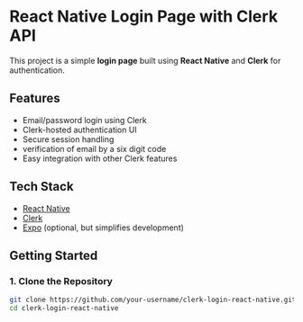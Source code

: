# React Native Login Page with Clerk API

This project is a simple **login page** built using **React Native** and **Clerk** for authentication.

## Features

- Email/password login using Clerk
- Clerk-hosted authentication UI
- Secure session handling
- verification of email by a six digit code
- Easy integration with other Clerk features

## Tech Stack

- [React Native](https://reactnative.dev/)
- [Clerk](https://clerk.dev/)
- [Expo](https://expo.dev/) (optional, but simplifies development)

## Getting Started

### 1. Clone the Repository

```bash
git clone https://github.com/your-username/clerk-login-react-native.git
cd clerk-login-react-native

